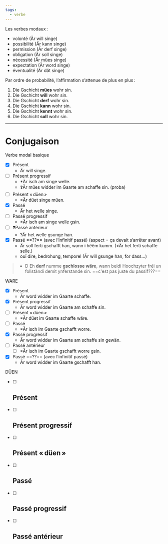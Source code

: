 ```yaml
---
tags:
  - verbe
---
```


Les verbes modaux :

- volonté (Är will singe)
- possibilité (Är kann singe)
- permission (Är derf singe)
- obligation (Är soll singe)
- nécessité (Är mües singe)
- expectation (Är word singe)
- éventualité (Är dät singe)

Par ordre de probabilité, l’affirmation s’attenue de plus en plus :

1. Die Gschicht **mües** wohr sin.
2. Die Gschicht **will** wohr sin.
3. Die Gschicht **derf** wohr sin.
4. Die Gschicht **kann** wohr sin.
5. Die Gschicht **kennt** wohr sin.
6. Die Gschicht **soll** wohr sin.

---

# Conjugaison

Verbe modal basique

- [x] Présent
	- Är will singe.
- [ ] Présent progressif
	- \*Är isch am singe welle.
	- ❓Är mües widder im Gaarte am schaffe sin. (proba)
- [ ] Présent « düen »
	- \*Är düet singe müen.
- [x] Passé
	- Är het welle singe.
- [ ] Passé progressif
	- \*Är isch am singe welle gsin.
- [ ] ❓Passé antérieur
	- ?Är het welle gsunge han.
- [x] Passé ==??== (avec l’infinitif passé) (aspect = ça devait s’arrêter avant)
	- Är soll ferti gschafft han, wann i hëëm kumm. (≠Är het ferti schaffe selle.)
	- ouï dire, bedrohung, temporel (Är will gsunge han, for dass…)
> - D Eh **derf** numme **gschlosse wäre**, wann beidi Hoochzyter fréi un follständi demit ynferstande sin. ==c'est pas juste du passif???==

WARE

- [x] Présent
	- Är word widder im Gaarte schaffe.
- [x] Présent progressif
	- Är word widder im Gaarte am schaffe sin.
- [ ] Présent « düen »
	- \*Är düet im Gaarte schaffe wäre.
- [ ] Passé
	- \*Är isch im Gaarte gschafft worre.
- [x] Passé progressif
	- Är word widder im Gaarte am schaffe sin gewän.
- [ ] Passé antérieur
	- [ ] \*Är isch im Gaarte gschafft worre gsin.
- [x] Passé ==??== (avec l’infinitif passé)
	- Är word widder im Gaarte gschafft han.

DÜEN

- [ ] Présent
	- 
- [ ] Présent progressif
	- 
- [ ] Présent « düen »
	- 
- [ ] Passé
	- 
- [ ] Passé progressif
	- 
- [ ] Passé antérieur
	- 
